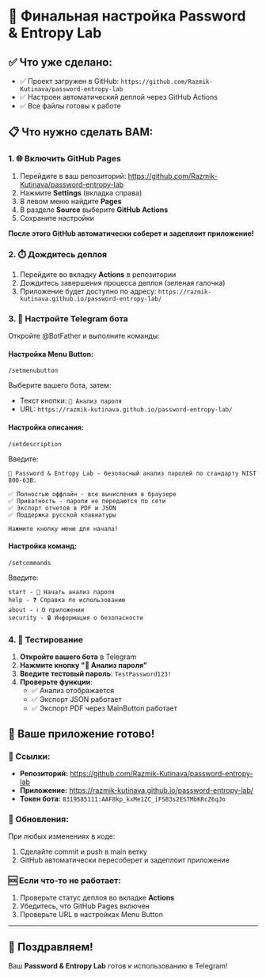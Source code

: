 # 🎉 Финальная настройка Password & Entropy Lab

## ✅ Что уже сделано:
- ✅ Проект загружен в GitHub: `https://github.com/Razmik-Kutinava/password-entropy-lab`
- ✅ Настроен автоматический деплой через GitHub Actions
- ✅ Все файлы готовы к работе

## 📋 Что нужно сделать ВАМ:

### 1. 🌐 Включить GitHub Pages

1. Перейдите в ваш репозиторий: https://github.com/Razmik-Kutinava/password-entropy-lab
2. Нажмите **Settings** (вкладка справа)
3. В левом меню найдите **Pages**
4. В разделе **Source** выберите **GitHub Actions**
5. Сохраните настройки

**После этого GitHub автоматически соберет и задеплоит приложение!**

### 2. ⏱️ Дождитесь деплоя

1. Перейдите во вкладку **Actions** в репозитории
2. Дождитесь завершения процесса деплоя (зеленая галочка)
3. Приложение будет доступно по адресу: `https://razmik-kutinava.github.io/password-entropy-lab/`

### 3. 🤖 Настройте Telegram бота

Откройте @BotFather и выполните команды:

#### Настройка Menu Button:
```
/setmenubutton
```
Выберите вашего бота, затем:
- Текст кнопки: `🔐 Анализ пароля`
- URL: `https://razmik-kutinava.github.io/password-entropy-lab/`

#### Настройка описания:
```
/setdescription
```
Введите:
```
🔐 Password & Entropy Lab - безопасный анализ паролей по стандарту NIST 800-63B.

✅ Полностью оффлайн - все вычисления в браузере
✅ Приватность - пароли не передаются по сети
✅ Экспорт отчетов в PDF и JSON
✅ Поддержка русской клавиатуры

Нажмите кнопку меню для начала!
```

#### Настройка команд:
```
/setcommands
```
Введите:
```
start - 🚀 Начать анализ пароля
help - ❓ Справка по использованию
about - ℹ️ О приложении
security - 🔒 Информация о безопасности
```

### 4. 🎯 Тестирование

1. **Откройте вашего бота** в Telegram
2. **Нажмите кнопку "🔐 Анализ пароля"**
3. **Введите тестовый пароль**: `TestPassword123!`
4. **Проверьте функции**:
   - ✅ Анализ отображается
   - ✅ Экспорт JSON работает
   - ✅ Экспорт PDF через MainButton работает

## 🚀 Ваше приложение готово!

### 📱 Ссылки:
- **Репозиторий:** https://github.com/Razmik-Kutinava/password-entropy-lab
- **Приложение:** https://razmik-kutinava.github.io/password-entropy-lab/
- **Токен бота:** `8319585111:AAF8kp_kxMe1ZC_iFSB3s2ESTMbKRcZ6qJo`

### 🔄 Обновления:
При любых изменениях в коде:
1. Сделайте commit и push в main ветку
2. GitHub автоматически пересоберет и задеплоит приложение

### 🆘 Если что-то не работает:
1. Проверьте статус деплоя во вкладке **Actions**
2. Убедитесь, что GitHub Pages включен
3. Проверьте URL в настройках Menu Button

---

## 🎉 Поздравляем! 

Ваш **Password & Entropy Lab** готов к использованию в Telegram!
